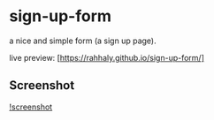 # sign-up-form

a nice and simple form (a sign up page).

live preview: [https://rahhaly.github.io/sign-up-form/]

## Screenshot

[!screenshot](./Screenshot.png)
